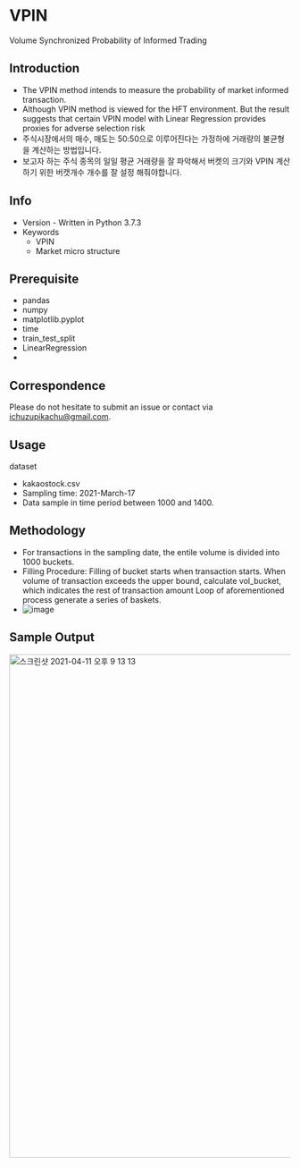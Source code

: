 # VPIN
Volume Synchronized Probability of Informed Trading

## Introduction
-  The VPIN method intends to measure the probability of market informed transaction.
-  Although VPIN method is viewed for the HFT environment. But the result suggests that certain VPIN model with Linear Regression provides proxies for adverse selection risk 
- 주식시장에서의 매수, 매도는 50:50으로 이루어진다는 가정하에 거래량의 불균형을 계산하는 방법입니다.
- 보고자 하는 주식 종목의 일일 평균 거래량을 잘 파악해서 버켓의 크기와 VPIN 계산하기 위한 버캣개수 개수를 잘 설정 해줘야합니다.


## Info
- Version - Written in Python 3.7.3
- Keywords
  - VPIN
  - Market micro structure
  
## Prerequisite
- pandas
- numpy 
- matplotlib.pyplot
- time
- train_test_split
- LinearRegression
- 
## Correspondence
Please do not hesitate to submit an issue or contact via ichuzupikachu@gmail.com.

## Usage
dataset
- kakaostock.csv
- Sampling time: 2021-March-17
- Data sample in time period between 1000 and 1400.

## Methodology
- For transactions in the sampling date, the entile volume is divided into 1000 buckets.
- Filling Procedure: Filling of bucket starts when transaction starts. When volume of transaction exceeds the upper bound, calculate vol_bucket, which indicates the rest of transaction amount Loop of aforementioned process generate a series of baskets.
- ![image](https://user-images.githubusercontent.com/42399580/114347964-cfe69580-9ba0-11eb-903b-23a6ee1427d0.png)

## Sample Output
<img width="901" alt="스크린샷 2021-04-11 오후 9 13 13" src="https://user-images.githubusercontent.com/42399580/114303916-69fbfe80-9b0b-11eb-9045-138efcd0de1d.png">
